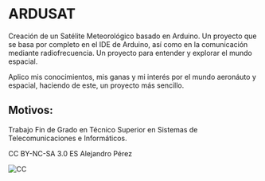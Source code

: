 # ARDUSAT

Creación de un Satélite Meteorológico basado en Arduino. Un proyecto que se basa por completo en el IDE de Arduino, así como en la comunicación mediante radiofrecuencia. Un proyecto para entender y explorar el mundo espacial.

Aplico mis conocimientos, mis ganas y mi interés por el mundo aeronáuto y espacial, haciendo de este, un proyecto más sencillo.

## Motivos:
Trabajo Fin de Grado en Técnico Superior en Sistemas de Telecomunicaciones e Informáticos. 

CC BY-NC-SA 3.0 ES Alejandro Pérez

![CC](./Imagenes_Recuros/CC-BY-NC-SA-4.0.jpg)
